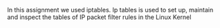 In this assignment we used iptables. Ip tables is used to set up, maintain and inspect the tables of IP packet filter rules in the Linux Kernel
